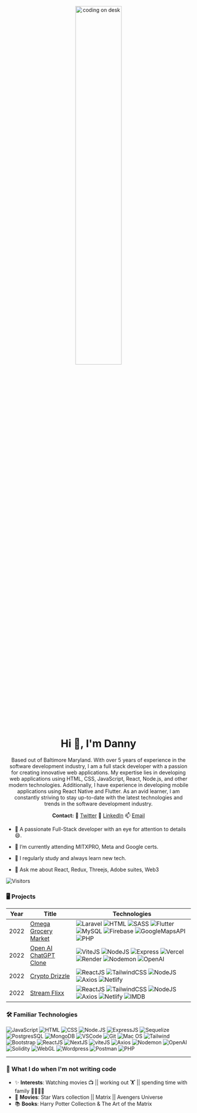 <div align="center">
<img src="https://camo.githubusercontent.com/5ddf73ad3a205111cf8c686f687fc216c2946a75005718c8da5b837ad9de78c9/68747470733a2f2f7468756d62732e6766796361742e636f6d2f4576696c4e657874446576696c666973682d736d616c6c2e676966" alt="coding on desk" style="width:50%;height:50%;">


<h1 align="center">Hi 👋, I'm Danny</h1>
Based out of Baltimore Maryland. With over 5 years of experience in the software development industry, I am a full stack developer with a passion for creating innovative web applications. My expertise lies in developing web applications using HTML, CSS, JavaScript, React, Node.js, and other modern technologies. Additionally, I have experience in developing mobile applications using React Native and Flutter. As an avid learner, I am constantly striving to stay up-to-date with the latest technologies and trends in the software development industry.
</div>

<p></p>
 <p align="center"><b>Contact:</b> 🐤 <a href="https://twitter.com/DannyFullstack" target="_blank">Twitter</a>   🔗 <a href="https://www.linkedin.com/in/danny-nunez-a7886b209/" target="_blank">LinkedIn</a>  📫 <a href="dnunez22@gmail.com" target="_blank">Email</a></p>
  
<p></p>
  
- 📄 A passionate Full-Stack developer with an eye for attention to details😄. 


- 🔭 I’m currently attending MITXPRO, Meta and Google certs.

- 📝 I regularly study and always learn new tech.

- 💬 Ask me about React, Redux, Threejs, Adobe suites, Web3


![Visitors](https://api.visitorbadge.io/api/visitors?path=https%3A%2F%2Fgithub.com%2FDanny-Nunez&label=Visitors&labelColor=%231677f9&countColor=%23f47373)

### 🖥️  Projects
<!-- table -->
| Year | Title                                    | Technologies                           |
|------|------------------------------------------|----------------------------------------|
| 2022 | [Omega Grocery Market](https://github.com/Danny-Nunez/Omega-Grocery-Market) | ![Laravel](https://img.shields.io/badge/-Laravel-black?style=round-square&logo=laravel) ![HTML](https://img.shields.io/badge/-HTML5-black?style=round-square&logo=html5) ![SASS](https://img.shields.io/badge/-SASS-black?style=round-square&logo=sass) ![Flutter](https://img.shields.io/badge/-Flutter-black?style=round-square&logo=flutter) ![MySQL](https://img.shields.io/badge/-MySQL-black?style=round-square&logo=mysql&logoColor=white) ![Firebase](https://img.shields.io/badge/-Firebase-black?style=round-square&logo=firebase) ![GoogleMapsAPI](https://img.shields.io/badge/-GoogleMapsAPI-black?style=round-square&logo=googlemaps) ![PHP](https://img.shields.io/badge/-PHP-black?style=round-square&logo=php) |
| 2022 | [Open AI ChatGPT Clone](https://github.com/Danny-Nunez/OpenAI-Matrix) | ![ViteJS](https://img.shields.io/badge/-viteJS-black?style=round-square&logo=vite&logoColor=green) ![NodeJS](https://img.shields.io/badge/-NodeJS-black?logo=nodedotjs) ![Express](https://img.shields.io/badge/-Express-black?logo=express) ![Vercel](https://img.shields.io/badge/-Vercel-black?logo=vercel) ![Render](https://img.shields.io/badge/-Render-black?logo=render) ![Nodemon](https://img.shields.io/badge/-Nodemon-black?logo=nodemon) ![OpenAI](https://img.shields.io/badge/-OpenAI-black?logo=openai) |
| 2022 | [Crypto Drizzle](https://github.com/Danny-Nunez/React-Crypto-Stats-Api) | ![ReactJS](https://img.shields.io/badge/-ReactJs-000000?logo=react) ![TailwindCSS](https://img.shields.io/badge/-TailwindCSS-black?logo=tailwindcss) ![NodeJS](https://img.shields.io/badge/-NodeJS-black?logo=nodedotjs) ![Axios](https://img.shields.io/badge/-Axios-black?logo=axios) ![Netlify](https://img.shields.io/badge/-Netlify-black?logo=netlify) |
| 2022 | [Stream Flixx](https://github.com/Danny-Nunez/StreamFlix) | ![ReactJS](https://img.shields.io/badge/-ReactJs-000000?logo=react) ![TailwindCSS](https://img.shields.io/badge/-TailwindCSS-black?logo=tailwindcss) ![NodeJS](https://img.shields.io/badge/-NodeJS-black?logo=nodedotjs) ![Axios](https://img.shields.io/badge/-Axios-black?logo=axios) ![Netlify](https://img.shields.io/badge/-Netlify-black?logo=netlify) ![IMDB](https://img.shields.io/badge/-IMDB-black?logo=imdb)


### 🛠️ Familiar Technologies
![JavaScript](https://img.shields.io/badge/-JavaScript-black?style=round-square&logo=javascript)
![HTML](https://img.shields.io/badge/-HTML5-black?style=round-square&logo=html5)
![CSS](https://img.shields.io/badge/-CSS3-black?style=round-square&logo=css3)
![Node.JS](https://img.shields.io/badge/-Node.js-black?style=round-square&logo=node.js&logoColor=green)
![ExpressJS](https://img.shields.io/badge/-Express-black?style=round-square&logo=express&logoColor=white)
![Sequelize](https://img.shields.io/badge/-SequelizeORM-black?style=round-square&logo=sequelize&logoColor=blue)
![PostgresSQL](https://img.shields.io/badge/-SQL-black?style=round-square&logo=postgresql&logoColor=blue)
![MongoDB](https://img.shields.io/badge/-MongoDB-black?style=round-square&logo=mongodb&logoColor=green)
![VSCode](https://img.shields.io/badge/-VSCode-black?style=round-square&logo=visualstudiocode&logoColor=blue)
![Git](https://img.shields.io/badge/-Git-black?style=round-square&logo=git)
![Mac OS](https://img.shields.io/badge/-Mac%20OS-black?style=round-square&logo=apple&logoColor=blue)
![Tailwind](https://img.shields.io/badge/-Tailwind-black?style=round-square&logo=tailwindcss&logoColor=blue)
![Bootstrap](https://img.shields.io/badge/-Bootstrap-black?style=round-square&logo=bootstrap)
![ReactJS](https://img.shields.io/badge/-ReactJs-000000?logo=react)
![NextJS](https://img.shields.io/badge/-NextJS-black?style=round-square&logo=next.js&logoColor=white)
![viteJS](https://img.shields.io/badge/-viteJS-black?style=round-square&logo=vite&logoColor=green)
![Axios](https://img.shields.io/badge/-Axios-black?logo=axios)
![Nodemon](https://img.shields.io/badge/-Nodemon-black?logo=nodemon)
![OpenAI](https://img.shields.io/badge/-OpenAI-black?logo=openai)
![Solidity](https://img.shields.io/badge/-Solidity-black?logo=solidity)
![WebGL](https://img.shields.io/badge/-WebGL-black?logo=webgl)
![Wordpress](https://img.shields.io/badge/-Wordpress-black?logo=wordpress)
![Postman](https://img.shields.io/badge/-Postman-black?logo=postman)
![PHP](https://img.shields.io/badge/-PHP-black?logo=php)

---

  ### 🧔 What I do when I'm not writing code
- ✨ **Interests**: Watching movies 📺 || working out 🏋️‍ || spending time with family 👨‍👨‍👧‍👧
- 🎥 **Movies**: Star Wars collection || Matrix || Avengers Universe
- 📚 **Books**: Harry Potter Collection & The Art of the Matrix
  
